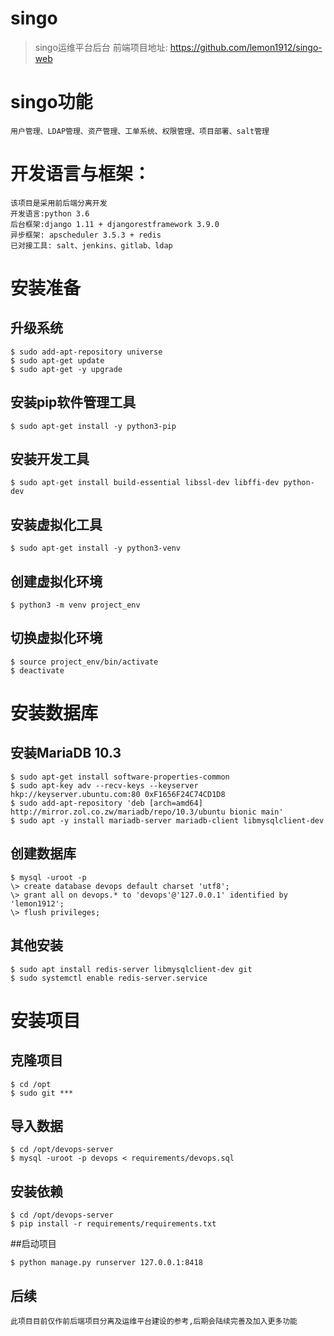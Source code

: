 # singo

> singo运维平台后台
前端项目地址: https://github.com/lemon1912/singo-web

# singo功能
```
用户管理、LDAP管理、资产管理、工单系统、权限管理、项目部署、salt管理
```
# 开发语言与框架：
```
该项目是采用前后端分离开发
开发语言:python 3.6
后台框架:django 1.11 + djangorestframework 3.9.0
异步框架: apscheduler 3.5.3 + redis
已对接工具: salt、jenkins、gitlab、ldap
```

# 安装准备


## 升级系统
```
$ sudo add-apt-repository universe
$ sudo apt-get update
$ sudo apt-get -y upgrade
```

## 安装pip软件管理工具
```
$ sudo apt-get install -y python3-pip
```

## 安装开发工具
```
$ sudo apt-get install build-essential libssl-dev libffi-dev python-dev
```

## 安装虚拟化工具
```
$ sudo apt-get install -y python3-venv
```


## 创建虚拟化环境
```
$ python3 -m venv project_env
```

## 切换虚拟化环境
```
$ source project_env/bin/activate
$ deactivate
```

# 安装数据库

## 安装MariaDB 10.3
```
$ sudo apt-get install software-properties-common
$ sudo apt-key adv --recv-keys --keyserver hkp://keyserver.ubuntu.com:80 0xF1656F24C74CD1D8
$ sudo add-apt-repository 'deb [arch=amd64] http://mirror.zol.co.zw/mariadb/repo/10.3/ubuntu bionic main'
$ sudo apt -y install mariadb-server mariadb-client libmysqlclient-dev
```

## 创建数据库
```
$ mysql -uroot -p
\> create database devops default charset 'utf8';
\> grant all on devops.* to 'devops'@'127.0.0.1' identified by 'lemon1912';
\> flush privileges;
```

## 其他安装
```
$ sudo apt install redis-server libmysqlclient-dev git
$ sudo systemctl enable redis-server.service
```

# 安装项目


## 克隆项目
```
$ cd /opt
$ sudo git ***
```

## 导入数据
```
$ cd /opt/devops-server
$ mysql -uroot -p devops < requirements/devops.sql
```

## 安装依赖
```
$ cd /opt/devops-server
$ pip install -r requirements/requirements.txt
```

##启动项目
```
$ python manage.py runserver 127.0.0.1:8418
```

## 后续
```
此项目目前仅作前后端项目分离及运维平台建设的参考,后期会陆续完善及加入更多功能
```

